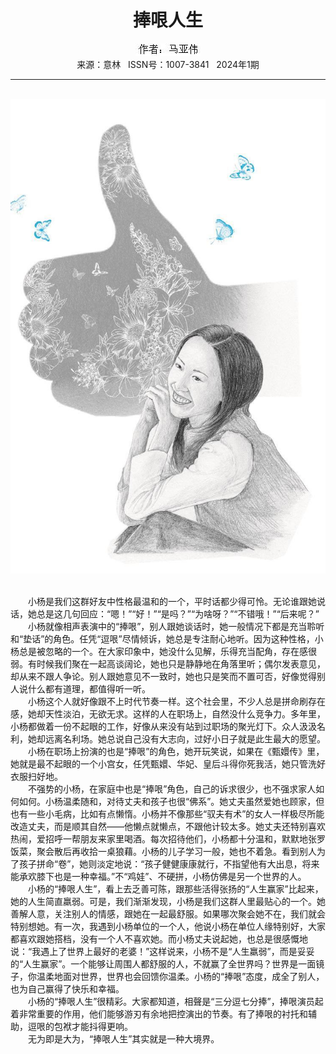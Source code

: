 # <center>捧哏人生</center>

<div align=center><img src="https://raw.githubusercontent.com/leaguecn/magazines/main/img_authors/%25d7%25f7%25d5%25df%25a3%25ba%25c2%25ed%25d1%25c7%25ce%25b0.jpg"></div>

<center>来源：意林   ISSN号：1007-3841   2024年1期</center>

* * *

<br>![](https://raw.githubusercontent.com/leaguecn/magazines/main/img/yili20240144-1-l.jpg)

  
<br>　　小杨是我们这群好友中性格最温和的一个，平时话都少得可怜。无论谁跟她说话，她总是这几句回应：“嗯！”“好！”“是吗？”“为啥呀？”“不错哦！”“后来呢？”  
　　小杨就像相声表演中的“捧哏”，别人跟她谈话时，她一般情况下都是充当聆听和“垫话”的角色。任凭“逗哏”尽情倾诉，她总是专注耐心地听。因为这种性格，小杨总是被忽略的一个。在大家印象中，她没什么见解，乐得充当配角，存在感很弱。有时候我们聚在一起高谈阔论，她也只是静静地在角落里听；偶尔发表意见，却从来不跟人争论。别人跟她意见不一致时，她也只是笑而不置可否，好像觉得别人说什么都有道理，都值得听一听。  
　　小杨这个人就好像跟不上时代节奏一样。这个社会里，不少人总是拼命刷存在感，她却天性淡泊，无欲无求。这样的人在职场上，自然没什么竞争力。多年里，小杨都做着一份不起眼的工作，好像从来没有站到过职场的聚光灯下。众人汲汲名利，她却远离名利场。她总说自己没有大志向，过好小日子就是此生最大的愿望。  
　　小杨在职场上扮演的也是“捧哏”的角色，她开玩笑说，如果在《甄嬛传》里，她就是最不起眼的一个小宫女，任凭甄嬛、华妃、皇后斗得你死我活，她只管洗好衣服扫好地。  
　　不强势的小杨，在家庭中也是“捧哏”角色，自己的诉求很少，也不强求家人如何如何。小杨温柔随和，对待丈夫和孩子也很“佛系”。她丈夫虽然爱她也顾家，但也有一些小毛病，比如有点懒惰。小杨并不像那些“驭夫有术”的女人一样极尽所能改造丈夫，而是顺其自然——他懒点就懒点，不跟他计较太多。她丈夫还特别喜欢热闹，爱招呼一帮朋友来家里喝酒。每次招待他们，小杨都十分温和，默默地张罗饭菜，聚会散后再收拾一桌狼藉。小杨的儿子学习一般，她也不着急。看到别人为了孩子拼命“卷”，她则淡定地说：“孩子健健康康就行，不指望他有大出息，将来能承欢膝下也是一种幸福。”不“鸡娃”、不硬拼，小杨仿佛是另一个世界的人。  
　　小杨的“捧哏人生”，看上去乏善可陈，跟那些活得张扬的“人生赢家”比起来，她的人生简直羸弱。可是，我们渐渐发现，小杨是我们这群人里最贴心的一个。她善解人意，关注别人的情感，跟她在一起最舒服。如果哪次聚会她不在，我们就会特别想她。有一次，我遇到小杨单位的一个人，他说小杨在单位人缘特别好，大家都喜欢跟她搭档，没有一个人不喜欢她。而小杨丈夫说起她，也总是很感慨地说：“我遇上了世界上最好的老婆！”这样说来，小杨不是“人生羸弱”，而是妥妥的“人生赢家”。一个能够让周围人都舒服的人，不就赢了全世界吗？世界是一面镜子，你温柔地面对世界，世界也会回馈你温柔。小杨的“捧哏”态度，成全了别人，也为自己赢得了快乐和幸福。  
　　小杨的“捧哏人生”很精彩。大家都知道，相聲是“三分逗七分捧”，捧哏演员起着非常重要的作用，他们能够游刃有余地把控演出的节奏。有了捧哏的衬托和辅助，逗哏的包袱才能抖得更响。  
　　无为即是大为，“捧哏人生”其实就是一种大境界。

